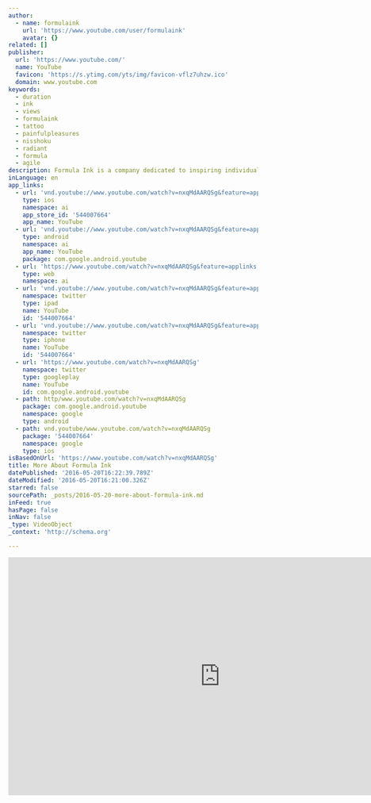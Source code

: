 ```yaml
---
author:
  - name: formulaink
    url: 'https://www.youtube.com/user/formulaink'
    avatar: {}
related: []
publisher:
  url: 'https://www.youtube.com/'
  name: YouTube
  favicon: 'https://s.ytimg.com/yts/img/favicon-vflz7uhzw.ico'
  domain: www.youtube.com
keywords:
  - duration
  - ink
  - views
  - formulaink
  - tattoo
  - painfulpleasures
  - nisshoku
  - radiant
  - formula
  - agile
description: Formula Ink is a company dedicated to inspiring individuals and organizations to leverage their strengths and reach unparalleled results. Our focus is on strategy and how to achieve massive growth for businesses at every level.
inLanguage: en
app_links:
  - url: 'vnd.youtube://www.youtube.com/watch?v=nxqMdAARQSg&feature=applinks'
    type: ios
    namespace: ai
    app_store_id: '544007664'
    app_name: YouTube
  - url: 'vnd.youtube://www.youtube.com/watch?v=nxqMdAARQSg&feature=applinks'
    type: android
    namespace: ai
    app_name: YouTube
    package: com.google.android.youtube
  - url: 'https://www.youtube.com/watch?v=nxqMdAARQSg&feature=applinks'
    type: web
    namespace: ai
  - url: 'vnd.youtube://www.youtube.com/watch?v=nxqMdAARQSg&feature=applinks'
    namespace: twitter
    type: ipad
    name: YouTube
    id: '544007664'
  - url: 'vnd.youtube://www.youtube.com/watch?v=nxqMdAARQSg&feature=applinks'
    namespace: twitter
    type: iphone
    name: YouTube
    id: '544007664'
  - url: 'https://www.youtube.com/watch?v=nxqMdAARQSg'
    namespace: twitter
    type: googleplay
    name: YouTube
    id: com.google.android.youtube
  - path: http/www.youtube.com/watch?v=nxqMdAARQSg
    package: com.google.android.youtube
    namespace: google
    type: android
  - path: vnd.youtube/www.youtube.com/watch?v=nxqMdAARQSg
    package: '544007664'
    namespace: google
    type: ios
isBasedOnUrl: 'https://www.youtube.com/watch?v=nxqMdAARQSg'
title: More About Formula Ink
datePublished: '2016-05-20T16:22:39.789Z'
dateModified: '2016-05-20T16:21:00.326Z'
starred: false
sourcePath: _posts/2016-05-20-more-about-formula-ink.md
inFeed: true
hasPage: false
inNav: false
_type: VideoObject
_context: 'http://schema.org'

---
```

<iframe src="https://cdn.embedly.com/widgets/media.html?src=https%3A%2F%2Fwww.youtube.com%2Fembed%2FnxqMdAARQSg%3Ffeature%3Doembed&amp;url=http%3A%2F%2Fwww.youtube.com%2Fwatch%3Fv%3DnxqMdAARQSg&amp;image=https%3A%2F%2Fi.ytimg.com%2Fvi%2FnxqMdAARQSg%2Fhqdefault.jpg&amp;key=b7d04c9b404c499eba89ee7072e1c4f7&amp;type=text%2Fhtml&amp;schema=youtube" width="854" height="480" scrolling="no" frameborder="0" allowfullscreen="" style=""></iframe>